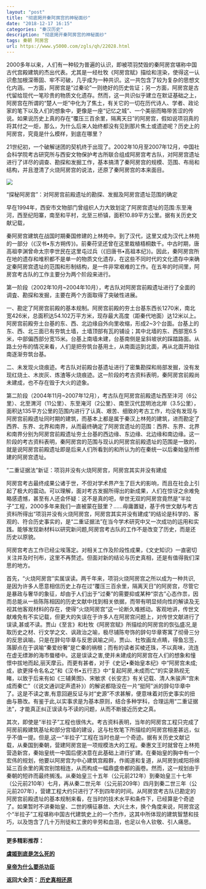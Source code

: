 ```yaml
---
layout: "post"
title: "彻底掲开秦阿房宫的神秘面纱"
date: "2018-12-17 16:15"
categories: "秦汉历史"
description: "彻底掲开秦阿房宫的神秘面纱"
tags: 秦朝 阿房宫
url: https://www.y5000.com/zgls/qh/22028.html
---
```






2000多年以来，人们有一种较为普遍的认识，即被项羽焚毁的秦阿房宫堪称中国古代宫殿建筑的杰出代表。尤其是一经杜牧《阿房宫赋》描绘和渲染，使得这一认识愈加根深蒂固、牢不可破，几乎成为一种共识。这一共包含了较为复杂的思想文化内涵。一方面，阿房宫是“过秦论”一则绝好的历史佐证；另一方面，阿房宫是古代留给现代一笔珍贵的物质文化遗存。然而，这一共识似乎建立在默证基础之上，阿房宫在所谓的“楚人一炬”中化为了焦土，有关它的一切在历代诗人、学者、政论家的笔下以及人们的想象中，更像是一座“记忆之城”、一个美丽而略带苦涩的传说。如果说历史上真的存在“覆压三百余里，隔离天日”的阿房宫，假如说项羽真的将其付之一炬，那么，为什么后来人始终都没有见到那片焦土或遗迹呢？历史上的阿房宫，究竟是什么模样，到底在哪里？

21世纪初，一个破解谜团的契机终于出现了。2002年10月至2007年12月，中国社会科学院考古研究所与西安文物保护考古所联合组成阿房宫考古队，对阿房宫遗址进行了详尽的调查、勘探和发掘工作，基本搞清了秦阿房宫的规模、范围、布局和结构，并且澄清了火烧阿房宫的说法，还原了秦阿房宫的本来面目。

![](https://img.y5000.com/uploads/allimg/170526/11-1F5261J335H3.jpg)

“探秘阿房宫”：对阿房宫前殿遗址的勘探、发掘及阿房宫遗址范围的确定

早在1994年，西安市文物部门曾组织人力大致划定了阿房宫遗址的范围:东至淹河，西至纪阳寨，南至和平村，北至三桥镇，面积10.89平方公里。据有关历史文献记载，

秦阿房宫建筑在战国时期秦国修建的上林苑中。到了汉代，这里又成为汉代上林苑的一部分（《汉书•东方朔传》)。前秦苻坚还曾在这里栽植梧桐数千。中古时期，唐高祖李渊曾命太宗李世民在这里屯过兵（《旧唐书•高祖本纪》)。因此，秦阿房宫所在地的遗存和堆积都不是单一的物质文化遗存，在这些不同时代的文化遗存中来确定秦阿房宫遗址的范围和形制结构，是一件非常艰难的工作。在五年的时间里，阿房宫考古队的工作主要分为两个阶段来进行。

第一阶段（2002年10月~2004年10月），考古队对阿房宫前殿遗址进行了全面的调査、勘探和发掘，主要在两个方面取得了突破性进展。

一、勘定了阿房宫前殿的基本规制。阿房宫前殿的夯土台基东西长1270米，南北宽426米，总面积达54.102万平方米，现存最大高度（距秦代地面）达12米以上。阿房宫前殿夯土台基的东、西、北边缘自外向里收缩，形成2~3个台面。台基上的东、西、北三面已有夯筑土墙，土墙顶部有瓦的铺设；其中北墙的东、西部宽6.5米，中部偏西部分宽15米。台基上南墙未建，台基南侧是呈斜坡状的踩踏路面。从路土分布的情况来看，人们是把夯筑台基用土，从南面运到北面，再从北面开始往南逐渐夯筑台基。

二、未发现火烧痕迹。考古队对前殿台基遗址进行了密集勘探和局部发掘，没有发现红烧土、木炭灰、炼渣等火烧痕迹。这一阶段的考古资料表明，秦阿房宫前殿尚未建成，也不存在毁于大火的迹象。

第二阶段（2004年11月~2007年12月），考古队在阿房宫前殿遗址西至沣河（6公里）、北至渭河（11公里）、东至淹河（2公里）、南至汉代昆明池北岸（3.5公里），面积达135平方公里的范围内进行了认真、艰苦、细致的考古工作，均没有发现与阿房宫前殿遗址同时期的建筑，而基本上都是属于秦汉上林苑的建筑，进而勘定了西界、东界、北界和南界，从而最终确定了阿房宫遗址的范围：西界、东界、北界和南界分别为阿房宫前殿遗址夯土台基的西边缘、东边缘、北边缘和南边缘。这一阶段的考古资料表明，秦阿房宫的范围与现认的阿房宫前殿遗址的范围是一致的，就是说阿房宫前殿遗址即是后来人们所看到的和所认为的在秦统一以后秦始皇所修建的阿房宫遗址。

“二重证据法”新证：项羽并没有火烧阿房宫，阿房宫其实并没有建成

阿房宫考古最终成果公诸于世，不但对学术界产生了巨大的影响，而且在社会上引起了极大的震动。可以理解，面对考古发掘所得出的新成果，人们在惊讶之余难免略感遗憾，甚至有人还会怀疑：这不是真的吧，举世无双的阿房宫竟然是“半拉子”工程，2000多年来我们一直被蒙在鼓里？……毋庸置疑，基于传世文献与考古资料所得出“项羽并没有火烧阿房宫，阿房宫其实并没有建成”的结论是科学的、客观的、符合历史事实的，是“二重证据法”在当今学术研究中又一次成功的运用和实践。能够发现新材料以研究新问题,阿房宫考古队的工作不是改变了历史，而是还历史以原貌。

阿房宫考古工作已经尘埃落定。对相关工作及阶段性成果，《文史知识》一直密切关注并及时刊布，这里不再赘述。但面对新的结论与历史真相，还是有值得我们深思的地方。

首先，“火烧阿房宫”实属误读。两千年来，项羽火烧阿房宫之所以成为一种共识,是因为许多人愿意相信历史上存在过“覆压三百余里，隔离天日”的阿房宫，尽管它是暴政与奢华的象征，却由于人们出于“过秦”的需要抑或某种“崇古”心态作祟，因而总能从一些陈陈相因的历史文献中找到相关依据，而带有明显倾向性的解读及无视其他客观材料的存在，使得“火烧阿房宫”这一论断久难撼动。客观地讲，传世文献难免有不实记载，但更大的失误在于许多人在阿房宫问题上，对传世文献进行了误读,甚或不读。贾山《至言》和杜牧《阿房宫赋》所描绘的阿房宫的恢弘盛况,是取历史之材、行文学之文、讽政治之喻，极尽铺陈夸饰的辞句华章寄寓了彻骨三分的反思讽喻。只是在辞句华章与反思讽喻之间，贾山、杜牧画龙点睛，得鱼忘签，落脚点在于讽喻“秦爱纷奢”是亡秦的祸根；而有的读者买棱还珠，不以真味，流连在虚无缥渺的海市蜃楼中。这是误读之害,使并未建成的阿房宫在人们的想象和憧憬中拔地而起,丽天摩云。而更有甚者，对于《史记•秦始皇本纪》中“阿房宫未成;成，欲更择令名名之”和《汉书•五行志》中“复起阿房,未成而亡”的实录熟视无睹，以致于后来有如《三辅黄图》、宋敏求《长安志》有关记载、清人朱骏声“宫未成而秦亡”（《说文通训定声遗补》）的解说都隐没在一片“挺阿”派的辞句华章中了。这是不读之害,有意回避反证与对“史源”不求甚解，便意味着对历史事实的扭曲与篡改。有鉴于此,以实事求是为基本原则，结合多种学科，合理运用“二重证据法”，才能真正纠正误读与不读的问题，从而不断接近历史之真。

其次，即使是“半拉子”工程也很伟大。考古资料表明，当年的阿房宫工程只完成了阿房前殿建筑基址和部分宫墙的建设，这与杜牧笔下所描绘的阿房宫相差甚远，似乎不值一提。但是,这一“半拉子”工程在当时也是一个奇迹。据有关历史文献记载，从秦国到秦朝，营建阿房宫是一项规模浩大的工程。秦惠文王时就曾在上林苑营造新宫，秦始皇统一中国后便决意在此基础上进行扩建。在秦始皇的胸中有一个宏伟的规划，他要以阿房宫为中心建筑宫殿群，作阁道和复道，从阿房到咸阳将绵延三百余里的离宫别馆相连，从而构成一幅鼎盛帝都的画卷。然而，这一规划由于秦朝的短祚而最终搁浅。从秦始皇三十五年（公元前212年）到秦始皇三十七年（公元前210年）七月，再从秦二世元年（公元前209年）四月到秦二世三年（公元前207年），营建工程大约只进行了不到四年的时间。从阿房宫考古队已勘定的阿房宫前殿遗址的基本规制来看，在当时的技术水平和条件下，已经算是个奇迹了。如果暂时不讲秦始皇、二世的横征暴敛、大兴土木，换个角度来说，阿房宫这个“半拉子”工程堪称中国古代建筑史上的一个杰作，这其中所体现的建筑智慧和技巧，以及饱含了几十万刑徒和工隶的辛劳和血泪，也足以令人钦敬、引人痛思。

* * *

**更多精彩推荐：**

**[虞姬到底是怎么死的](https://www.y5000.com/zgls/qh/22039.html)**

**[皇帝为什么要杀功臣](https://www.y5000.com/zgls/22040.html)**

**返回大全页：[ 历史真相还原](https://www.y5000.com/zgls/22286.html)**
